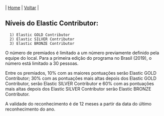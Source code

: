 | [Home](https://elastic.github.io/Elastic-Contributor-Program/) | [Voltar](https://elastic.github.io/Elastic-Contributor-Program/brazil) |

## Níveis do Elastic Contributor: ##

      1) Elastic GOLD Contributor
      2) Elastic SILVER Contributor
      3) Elastic BRONZE Contributor

O número de premiados é limitado a um número previamente definido pela equipe do local. Para a primeira edição do programa no Brasil (2019), o número está limitado a 30 pessoas.

Entre os premiados, 10% com as maiores pontuações serão Elastic GOLD Contributor; 30% com as pontuações mais altas depois dos Elastic GOLD Contributor, serão Elastic SILVER Contributor e 60% com as pontuações mais altas depois dos Elastic SILVER Contributor serão Elastic BRONZE Contributor.

A validade do reconhecimento é de 12 meses a partir da data do último reconhecimento do ano.
